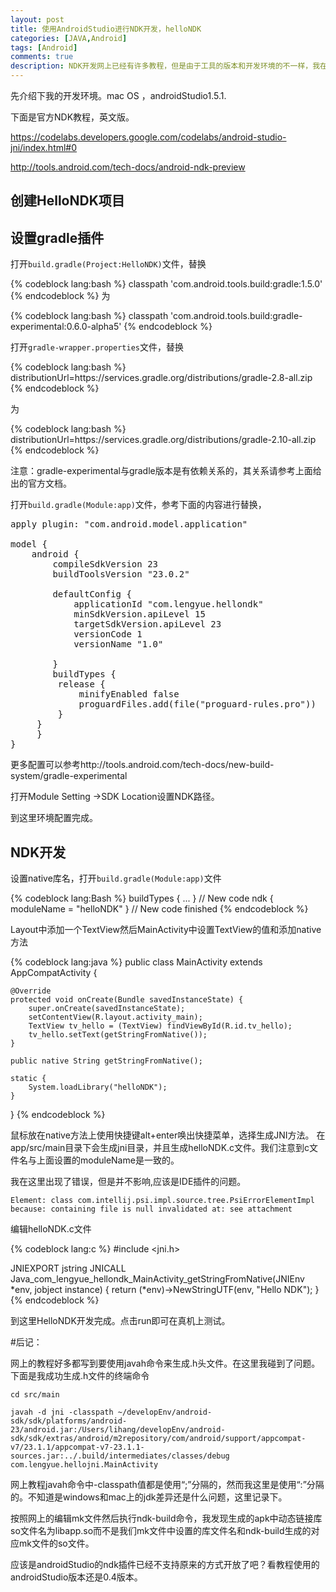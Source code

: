```yaml
---
layout: post
title: 使用AndroidStudio进行NDK开发，helloNDK
categories: [JAVA,Android]
tags: [Android]
comments: true
description: NDK开发网上已经有许多教程，但是由于工具的版本和开发环境的不一样，我在开发HelloNDK时还是碰到不少问题，包括一些坑爹问题。这里记录下我的HelloNDK开发。
---
```

先介绍下我的开发环境。mac OS ，androidStudio1.5.1.

下面是官方NDK教程，英文版。

https://codelabs.developers.google.com/codelabs/android-studio-jni/index.html#0

http://tools.android.com/tech-docs/android-ndk-preview

## 创建HelloNDK项目

## 设置gradle插件

打开`build.gradle(Project:HelloNDK)`文件，替换

{% codeblock lang:bash %}
classpath 'com.android.tools.build:gradle:1.5.0'
{% endcodeblock %}
为

{% codeblock lang:bash %}
classpath 'com.android.tools.build:gradle-experimental:0.6.0-alpha5'
{% endcodeblock %}

打开`gradle-wrapper.properties`文件，替换

{% codeblock lang:bash %}
distributionUrl=https\://services.gradle.org/distributions/gradle-2.8-all.zip
{% endcodeblock %}

为

{% codeblock lang:bash %}
distributionUrl=https\://services.gradle.org/distributions/gradle-2.10-all.zip
{% endcodeblock %}

注意：gradle-experimental与gradle版本是有依赖关系的，其关系请参考上面给出的官方文档。

打开`build.gradle(Module:app)`文件，参考下面的内容进行替换，


<pre>
apply plugin: "com.android.model.application"

model {
    android {
        compileSdkVersion 23
        buildToolsVersion "23.0.2"

        defaultConfig {
            applicationId "com.lengyue.hellondk"
            minSdkVersion.apiLevel 15
            targetSdkVersion.apiLevel 23
            versionCode 1
            versionName "1.0"

        }
        buildTypes {
         release {
             minifyEnabled false
             proguardFiles.add(file("proguard-rules.pro"))
         }
     }
     }
}
</pre>

更多配置可以参考http://tools.android.com/tech-docs/new-build-system/gradle-experimental

打开Module Setting ->SDK Location设置NDK路径。

到这里环境配置完成。

## NDK开发

设置native库名，打开`build.gradle(Module:app)`文件

{% codeblock lang:Bash %}
buildTypes {
...
}
// New code
ndk {
    moduleName = "helloNDK"
}
// New code finished
{% endcodeblock %}

Layout中添加一个TextView然后MainActivity中设置TextView的值和添加native方法

{% codeblock lang:java %}
public class MainActivity extends AppCompatActivity {

    @Override
    protected void onCreate(Bundle savedInstanceState) {
        super.onCreate(savedInstanceState);
        setContentView(R.layout.activity_main);
        TextView tv_hello = (TextView) findViewById(R.id.tv_hello);
        tv_hello.setText(getStringFromNative());
    }

    public native String getStringFromNative();

    static {
        System.loadLibrary("helloNDK");
    }
}
{% endcodeblock %}

鼠标放在native方法上使用快捷键alt+enter唤出快捷菜单，选择生成JNI方法。
在app/src/main目录下会生成jni目录，并且生成helloNDK.c文件。我们注意到c文件名与上面设置的moduleName是一致的。

我在这里出现了错误，但是并不影响,应该是IDE插件的问题。

`Element: class com.intellij.psi.impl.source.tree.PsiErrorElementImpl because: containing file is null
           invalidated at: see attachment`

编辑helloNDK.c文件

{% codeblock lang:c %}
#include <jni.h>

JNIEXPORT jstring JNICALL
Java_com_lengyue_hellondk_MainActivity_getStringFromNative(JNIEnv *env, jobject instance)
{
    return (*env)->NewStringUTF(env, "Hello NDK");
}
{% endcodeblock %}

到这里HelloNDK开发完成。点击run即可在真机上测试。

#后记：

网上的教程好多都写到要使用javah命令来生成.h头文件。在这里我碰到了问题。下面是我成功生成.h文件的终端命令

`cd src/main`

`javah -d jni -classpath ~/developEnv/android-sdk/sdk/platforms/android-23/android.jar:/Users/lihang/developEnv/android-sdk/sdk/extras/android/m2repository/com/android/support/appcompat-v7/23.1.1/appcompat-v7-23.1.1-sources.jar:../.build/intermediates/classes/debug com.lengyue.hellojni.MainActivity`

网上教程javah命令中-classpath值都是使用“;”分隔的，然而我这里是使用“:”分隔的。不知道是windows和mac上的jdk差异还是什么问题，这里记录下。

按照网上的编辑mk文件然后执行ndk-build命令，我发现生成的apk中动态链接库so文件名为libapp.so而不是我们mk文件中设置的库文件名和ndk-build生成的对应mk文件的so文件。

应该是androidStudio的ndk插件已经不支持原来的方式开放了吧？看教程使用的androidStudio版本还是0.4版本。
